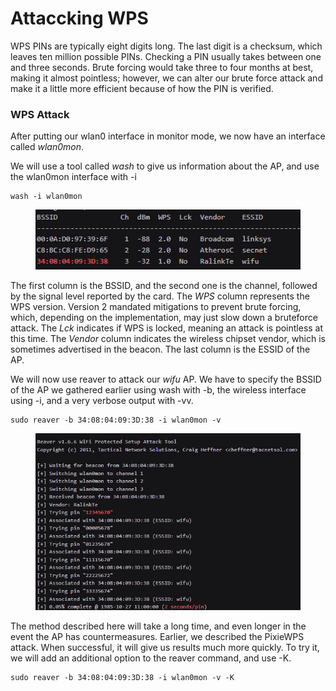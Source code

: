 # Attaccking WPS

WPS PINs are typically eight digits long. The last digit is a checksum, which leaves ten million possible PINs. Checking a PIN usually takes between one and three seconds. Brute forcing would take three to four months at best, making it almost pointless; however, we can alter our brute force attack and make it a little more efficient because of how the PIN is verified.

### WPS Attack

After putting our wlan0 interface in monitor mode, we now have an interface called _wlan0mon_.

We will use a tool called _wash_ to give us information about the AP, and use the wlan0mon interface with -i

```
wash -i wlan0mon
```

<figure><img src="../.gitbook/assets/image (6).png" alt=""><figcaption></figcaption></figure>

The first column is the BSSID, and the second one is the channel, followed by the signal level reported by the card. The _WPS_ column represents the WPS version. Version 2 mandated mitigations to prevent brute forcing, which, depending on the implementation, may just slow down a bruteforce attack. The _Lck_ indicates if WPS is locked, meaning an attack is pointless at this time. The _Vendor_ column indicates the wireless chipset vendor, which is sometimes advertised in the beacon. The last column is the ESSID of the AP.

We will now use reaver to attack our _wifu_ AP. We have to specify the BSSID of the AP we gathered earlier using wash with -b, the wireless interface using -i, and a very verbose output with -vv.

```
sudo reaver -b 34:08:04:09:3D:38 -i wlan0mon -v
```

<figure><img src="../.gitbook/assets/image (7).png" alt=""><figcaption></figcaption></figure>

The method described here will take a long time, and even longer in the event the AP has countermeasures. Earlier, we described the PixieWPS attack. When successful, it will give us results much more quickly. To try it, we will add an additional option to the reaver command, and use -K.

```
sudo reaver -b 34:08:04:09:3D:38 -i wlan0mon -v -K
```



